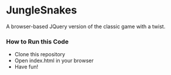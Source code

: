 # JungleSnakes

A browser-based JQuery version of the classic game with a twist.

### How to Run this Code
* Clone this repository
* Open index.html in your browser
* Have fun!
